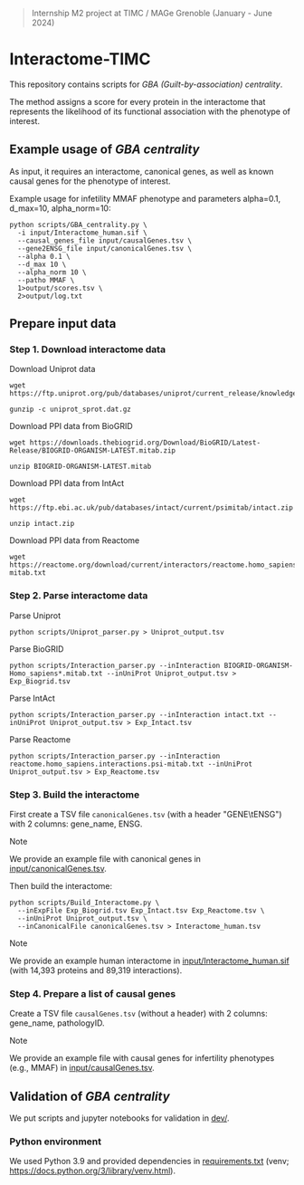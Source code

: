 > Internship M2 project at TIMC / MAGe Grenoble (January - June 2024)

# Interactome-TIMC

This repository contains scripts for _GBA (Guilt-by-association) centrality_. 

The method assigns a score for every protein in the interactome that represents the likelihood of its functional association with the phenotype of interest.


## Example usage of _GBA centrality_

As input, it requires an interactome, canonical genes, as well as known causal genes for the phenotype of interest.

Example usage for infetility MMAF phenotype and parameters alpha=0.1, d_max=10, alpha_norm=10:

```
python scripts/GBA_centrality.py \
  -i input/Interactome_human.sif \
  --causal_genes_file input/causalGenes.tsv \
  --gene2ENSG_file input/canonicalGenes.tsv \
  --alpha 0.1 \
  --d_max 10 \
  --alpha_norm 10 \
  --patho MMAF \
  1>output/scores.tsv \
  2>output/log.txt
```


## Prepare input data

### Step 1. Download interactome data

Download Uniprot data

```
wget https://ftp.uniprot.org/pub/databases/uniprot/current_release/knowledgebase/complete/uniprot_sprot.dat.gz
```

```
gunzip -c uniprot_sprot.dat.gz
```

Download PPI data from BioGRID

```
wget https://downloads.thebiogrid.org/Download/BioGRID/Latest-Release/BIOGRID-ORGANISM-LATEST.mitab.zip
```

```
unzip BIOGRID-ORGANISM-LATEST.mitab
```

Download PPI data from IntAct

```
wget https://ftp.ebi.ac.uk/pub/databases/intact/current/psimitab/intact.zip
```

```
unzip intact.zip
```

Download PPI data from Reactome

```
wget https://reactome.org/download/current/interactors/reactome.homo_sapiens.interactions.psi-mitab.txt
```


### Step 2. Parse interactome data

Parse Uniprot

```
python scripts/Uniprot_parser.py > Uniprot_output.tsv
```

Parse BioGRID

```
python scripts/Interaction_parser.py --inInteraction BIOGRID-ORGANISM-Homo_sapiens*.mitab.txt --inUniProt Uniprot_output.tsv > Exp_Biogrid.tsv
```

Parse IntAct

```
python scripts/Interaction_parser.py --inInteraction intact.txt --inUniProt Uniprot_output.tsv > Exp_Intact.tsv
```

Parse Reactome

```
python scripts/Interaction_parser.py --inInteraction reactome.homo_sapiens.interactions.psi-mitab.txt --inUniProt Uniprot_output.tsv > Exp_Reactome.tsv
```


### Step 3. Build the interactome

First create a TSV file `canonicalGenes.tsv` (with a header "GENE\tENSG") with 2 columns: gene_name, ENSG.

> [!NOTE]
> We provide an example file with canonical genes in [input/canonicalGenes.tsv](input/canonicalGenes.tsv).

Then build the interactome:

```
python scripts/Build_Interactome.py \
  --inExpFile Exp_Biogrid.tsv Exp_Intact.tsv Exp_Reactome.tsv \
  --inUniProt Uniprot_output.tsv \
  --inCanonicalFile canonicalGenes.tsv > Interactome_human.tsv
```
> [!NOTE]
> We provide an example human interactome in [input/Interactome_human.sif](input/Interactome_human.sif) (with 14,393 proteins and 89,319 interactions).


### Step 4. Prepare a list of causal genes

Create a TSV file `causalGenes.tsv` (without a header) with 2 columns: gene_name, pathologyID.

> [!NOTE]
> We provide an example file with causal genes for infertility phenotypes (e.g., MMAF) in [input/causalGenes.tsv](input/causalGenes.tsv).


## Validation of _GBA centrality_

We put scripts and jupyter notebooks for validation in [dev/](dev/).


### Python environment

We used Python 3.9 and provided dependencies in [requirements.txt](requirements.txt) (venv; https://docs.python.org/3/library/venv.html).
